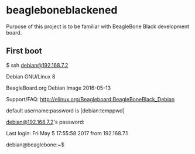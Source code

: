# beagleboneblackened

Purpose of this project is to be familiar with BeagleBone Black development board.

## First boot

$ ssh debian@192.168.7.2


Debian GNU/Linux 8

BeagleBoard.org Debian Image 2016-05-13

Support/FAQ: http://elinux.org/Beagleboard:BeagleBoneBlack_Debian

default username:password is [debian:temppwd]

debian@192.168.7.2's password:

Last login: Fri May  5 17:55:58 2017 from 192.168.7.1

debian@beaglebone:~$ 
